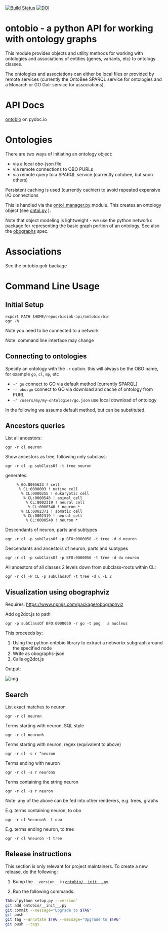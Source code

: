 [![Build Status](https://travis-ci.org/biolink/ontobio.svg?branch=master)](https://travis-ci.org/biolink/ontobio)
[![DOI](https://zenodo.org/badge/13996/biolink/ontobio.svg)](https://zenodo.org/badge/latestdoi/13996/biolink/ontobio)

# ontobio - a python API for working with ontology graphs

This module provides objects and utility methods for working with
ontologies and associations of entities (genes, variants, etc) to
ontology classes.

The ontologies and associations can either be local files or provided
by remote services (currently the OntoBee SPARQL service for
ontologies and a Monarch or GO Golr service for associations).

# API Docs

[ontobio](https://www.pydoc.io/pypi/ontobio-0.1.2/index.html) on pydoc.io

# Ontologies

There are two ways of initiating an ontology object:

 * via a local obo-json file
 * via remote connections to OBO PURLs
 * via remote query to a SPARQL service (currently  ontobee, but soon others)

Persistent caching is used (currently cachier) to avoid repeated expensive I/O connections

This is handled via the [ontol_manager.py](ontobio/ontol_manager.py)
module. This creates an ontology object (see [ontol.py](ontobio/ontol.py) ).

Note that object modeling is lightweight - we use the python networkx
package for representing the basic graph portion of an ontology. See
also the [obographs](https://github.com/geneontology/obographs) spec.

# Associations

See the ontobio.golr backage

# Command Line Usage

## Initial Setup

```
export PATH $HOME/repos/bioink-api/ontobio/bin
ogr -h
```

Note you need to be connected to a network

Note: command line interface may change

## Connecting to ontologies

Specify an ontology with the `-r` option. this will always be the OBO name, for example `go`, `cl`, `mp`, etc

 * `-r go` connect to GO via default method (currently SPARQL)
 * `-r obo:go` connect to GO via download and cache of ontology from PURL
 * `-r /users/my/my-ontologies/go.json` use local download of ontology

In the following we assume default method, but can be substituted.

## Ancestors queries

List all ancestors:

```
ogr -r cl neuron
```

Show ancestors as tree, following only subclass:

```
ogr -r cl -p subClassOf -t tree neuron
```

generates:

```
     % GO:0005623 ! cell
      % CL:0000003 ! native cell
       % CL:0000255 ! eukaryotic cell
        % CL:0000548 ! animal cell
         % CL:0002319 ! neural cell
          % CL:0000540 ! neuron * 
       % CL:0002371 ! somatic cell
        % CL:0002319 ! neural cell
         % CL:0000540 ! neuron * 
```

Descendants of neuron, parts and subtypes

```
ogr -r cl -p subClassOf -p BFO:0000050 -t tree -d d neuron
```

Descendants and ancestors of neuron, parts and subtypes

```
ogr -r cl -p subClassOf -p BFO:0000050 -t tree -d du neuron
```

All ancestors of all classes 2 levels down from subclass-roots within CL:

```
ogr -r cl -P CL -p subClassOf -t tree -d u -L 2
```

## Visualization using obographviz

Requires: https://www.npmjs.com/package/obographviz

Add og2dot.js to path

```
ogr -p subClassOf BFO:0000050 -r go -t png   a nucleus
```

This proceeds by:

 1. Using the python ontobio library to extract a networkx subgraph around the specified node
 2. Write as obographs-json
 3. Calls og2dot.js

Output:

![img](https://github.com/biolink/biolink-api/raw/master/ontobio/docs/nucleus.png)

## Search

List exact matches to neuron

```
ogr -r cl neuron
```

Terms starting with neuron, SQL style

```
ogr -r cl neuron%
```

Terms starting with neuron, regex (equivalent to above)

```
ogr -r cl -s r ^neuron
```

Terms ending with neuron

```
ogr -r cl -s r neuron$
```

Terms containing the string neuron

```
ogr -r cl -s r neuron
```

Note: any of the above can be fed into other renderers, e.g. trees, graphs

E.g. terms containing neuron, to obo

```
ogr -r cl %neuron% -t obo
```

E.g. terms ending neuron, to tree

```
ogr -r cl %neuron -t tree
```

## Release instructions

This section is only relevant for project maintainers.
To create a new release, do the following:

1. Bump the `__version__` in [`ontobio/__init__.py`](ontobio/__init__.py).

3. Run the following commands:
    
  ```sh
  TAG=v`python setup.py --version`
  git add ontobio/__init__.py
  git commit --message="Upgrade to $TAG"
  git push
  git tag --annotate $TAG --message="Upgrade to $TAG"
  git push --tags
  ```
